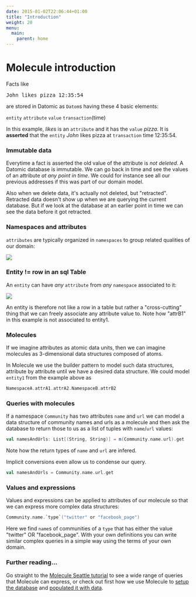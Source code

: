 ```yaml
---
date: 2015-01-02T22:06:44+01:00
title: "Introduction"
weight: 20
menu:
  main:
    parent: home
---
```


# Molecule introduction

Facts like 

<pre>John likes pizza 12:35:54</pre>

are stored in Datomic as `Datom`s having these 4 basic elements:

`entity` `attribute` `value` `transaction`(time)

In this example, _likes_ is an `attribute` and it has the `value` _pizza_. It is **asserted** that 
the `entity` _John_ likes pizza at `transaction` time 12:35:54. 


### Immutable data

Everytime a fact is asserted the old value of the attribute is _not deleted_. A Datomic database
is immutable. We can go back in time and see the values of an attribute _at any point in time_. We could for 
instance see all our previous addresses if this was part of our domain model.

Also when we delete data, it's actually not deleted, but "retracted". Retracted data doesn't show
 up when we are querying the current database. But if we look at the database at an earlier point in
  time we can see the data before it got retracted.

### Namespaces and attributes

`attributes` are typically organized in `namespaces` to group related qualities of our domain:
 
![](/molecule/img/DatomicElements1.png)

### Entity != row in an sql Table

An `entity` can have _any_ `attribute` from _any_ `namespace` associated to it:

![](/molecule/img/DatomicElements2.png)

An entity is therefore not like a row in a table but rather a "cross-cutting" thing that we can
freely associate any attribute value to. Note how "attrB1" in this example is not associated to entity1.


### Molecules

If we imagine attributes as atomic data units, then we can 
imagine molecules as 3-dimensional data structures composed of atoms.

In Molecule we use the builder pattern to model such data structures, attribute 
by attribute until we have a desired data structure. We could model `entity1`
from the example above as

```scala
NamespaceA.attrA1.attrA2.NamespaceB.attrB2
```

### Queries with molecules

If a namespace `Community` has two attributes `name` and `url` we can 
model a data structure of community names and urls as a molecule and then ask
the database to return those to us as a list of tuples with `name`/`url` values:

```scala
val namesAndUrls: List[(String, String)] = m(Community.name.url).get
```

Note how the return types of `name` and `url` are infered. 

Implicit conversions even allow us to condense our query.

```scala
val namesAndUrls = Community.name.url.get
```

### Values and expressions

Values and expressions can be applied to attributes of our molecule so that
 we can express more complex data structures:

```scala
Community.name.`type`("twitter" or "facebook_page")
```

Here we find `name`s of communities of a `type` that has either the value "twitter" 
OR "facebook_page". With your own definitions you can write similar
 complex queries in a simple way using the terms of your own domain.

### Further reading...

Go straight to the [Molecule Seattle tutorial][tutorial] to see a wide range of
 queries that Molecule can express, or check out first how we use Molecule to 
 [setup the database][setup] and [populated it with data][populate].
 
 
[setup]: https://github.com/marcgrue/molecule/wiki/Setup-a-Datomic-database
[populate]: https://github.com/marcgrue/molecule/wiki/Populate-the-database
[tutorial]: https://github.com/marcgrue/molecule/wiki/Molecule-Seattle-tutorial